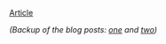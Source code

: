 [Article](https://github.com/kiwi0fruit/jats)

*(Backup of the blog posts: [one](http://socionics-news.tumblr.com/post/141190741188) and [two](http://kiwi0fruit.tumblr.com/post/141375887235))*
